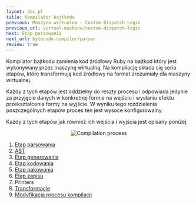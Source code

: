 ```yaml
---
layout: doc_pl
title: Kompilator bajtkodu
previous: Maszyna wirtualna - Custom Dispatch Logic
previous_url: virtual-machine/custom-dispatch-logic
next: Etap parsowania
next_url: bytecode-compiler/parser
review: true
---
```


Kompilator bajtkodu zamienia kod źródłowy Ruby na bajtkod który jest
wykonywany przez maszynę wirtualną. Na kompilację składa się seria etapów, które
transformują kod źródłowy na format zrozumiały dla maszyny wirtualnej.

Każdy z tych etapów jest oddzielny do reszty procesu i odpowiada
jedynie za przyjęcie danych w konkretnej formie na wejściu i wysłaniu
efektu przekształcenia formy na wyjście. W wyniku tego rozdzielenia
poszczególnych etapów proces ten jest wysoce konfigurowalny.

Każdy z tych etapów jak również ich wejścia i wyjścia jest opisany
poniżej.

<div style="text-align: center; width: 100%">
  <img src="/images/compilation_process.png" alt="Compilation process" />
</div>

1. [Etap parsowania](/doc/pl/bytecode-compiler/parser/)
1. [AST](/doc/pl/bytecode-compiler/ast/)
1. [Etap generowania](/doc/pl/bytecode-compiler/generator/)
1. [Etap kodowania](/doc/pl/bytecode-compiler/encoder/)
1. [Etap pakowania](/doc/pl/bytecode-compiler/packager/)
1. [Etap zapisu](/doc/pl/bytecode-compiler/writer/)
1. Printers
1. [Transformacje](/doc/pl/bytecode-compiler/transformations/)
1. [Modyfikacja procesu kompilacji](/doc/pl/bytecode-compiler/customization/)

